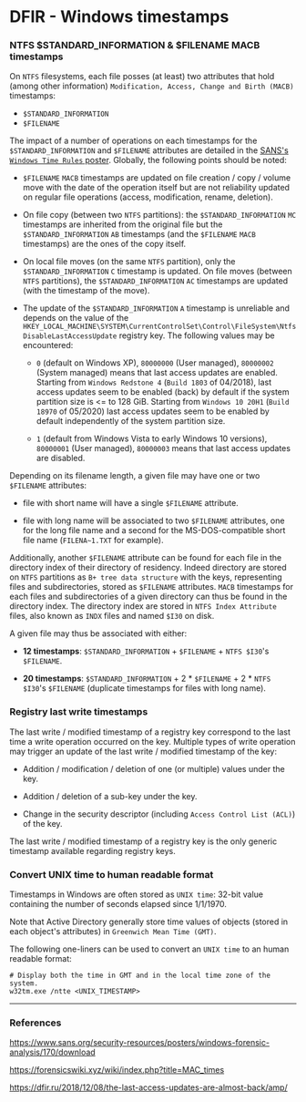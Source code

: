 # DFIR - Windows timestamps

### NTFS $STANDARD_INFORMATION & $FILENAME MACB timestamps

On `NTFS` filesystems, each file posses (at least) two attributes that hold
(among other information) `Modification, Access, Change and Birth (MACB)`
timestamps:
  - `$STANDARD_INFORMATION`
  - `$FILENAME`

The impact of a number of operations on each timestamps for the
`$STANDARD_INFORMATION` and `$FILENAME` attributes are detailed in the
[SANS's `Windows Time Rules` poster](https://www.sans.org/security-resources/posters/windows-forensic-analysis/170/download).
Globally, the following points should be noted:
  - `$FILENAME` `MACB` timestamps are updated on file creation / copy / volume
    move with the date of the operation itself but are not reliability updated
    on regular file operations (access, modification, rename, deletion).

  - On file copy (between two `NTFS` partitions): the `$STANDARD_INFORMATION`
    `MC` timestamps are inherited from the original file but the
    `$STANDARD_INFORMATION` `AB` timestamps (and the `$FILENAME` `MACB`
    timestamps) are the ones of the copy itself.

  - On local file moves (on the same `NTFS` partition), only the
    `$STANDARD_INFORMATION` `C` timestamp is updated. On file moves (between
    `NTFS` partitions), the `$STANDARD_INFORMATION` `AC` timestamps are updated
    (with the timestamp of the move).

  - The update of the `$STANDARD_INFORMATION` `A` timestamp is unreliable and
    depends on the value of the
    `HKEY_LOCAL_MACHINE\SYSTEM\CurrentControlSet\Control\FileSystem\NtfsDisableLastAccessUpdate`
    registry key. The following values may be encountered:

      - `0` (default on Windows XP), `80000000` (User managed), `80000002`
        (System managed) means that last access updates are enabled. Starting
        from `Windows Redstone 4` (`Build 1803` of 04/2018), last access
        updates seem to be enabled (back) by default if the system partition
        size is <= to 128 GiB. Starting from `Windows 10 20H1` (`Build 18970`
        of 05/2020) last access updates seem to be enabled by default
        independently of the system partition size.

      - `1` (default from Windows Vista to early Windows 10 versions),
        `80000001` (User managed), `80000003` means that last access updates
        are disabled.

Depending on its filename length, a given file may have one or two `$FILENAME`
attributes:

  - file with short name will have a single `$FILENAME` attribute.

  - file with long name will be associated to two `$FILENAME` attributes,
    one for the long file name and a second for the MS-DOS-compatible short
    file name (`FILENA~1.TXT` for example).

Additionally, another `$FILENAME` attribute can be found for each file in the
directory index of their directory of residency. Indeed directory are stored
on `NTFS` partitions as `B+ tree data structure` with the keys, representing
files and subdirectories, stored as `$FILENAME` attributes. `MACB` timestamps
for each files and subdirectories of a given directory can thus be found in the
directory index. The directory index are stored in `NTFS Index Attribute`
files, also known as `INDX` files and named `$I30` on disk.

A given file may thus be associated with either:

  - **12 timestamps**: `$STANDARD_INFORMATION` + `$FILENAME` + `NTFS $I30`'s
    `$FILENAME`.

  - **20 timestamps**: `$STANDARD_INFORMATION` + 2 * `$FILENAME` +
    2 * `NTFS $I30`'s `$FILENAME` (duplicate timestamps for files with long
    name).

### Registry last write timestamps

The last write / modified timestamp of a registry key correspond to the last
time a write operation occurred on the key. Multiple types of write operation
may trigger an update of the last write / modified timestamp of the key:

  - Addition / modification / deletion of one (or multiple) values under the
    key.

  - Addition / deletion of a sub-key under the key.

  - Change in the security descriptor (including `Access Control List (ACL)`)
    of the key.

The last write / modified timestamp of a registry key is the only generic
timestamp available regarding registry keys.

### Convert UNIX time to human readable format

Timestamps in Windows are often stored as `UNIX time`: 32-bit value containing
the number of seconds elapsed since 1/1/1970.

Note that Active Directory generally store time values of objects (stored in
each object's attributes) in `Greenwich Mean Time (GMT)`.

The following one-liners can be used to convert an `UNIX time` to an human
readable format:

```
# Display both the time in GMT and in the local time zone of the system.
w32tm.exe /ntte <UNIX_TIMESTAMP>
```

--------------------------------------------------------------------------------

### References

https://www.sans.org/security-resources/posters/windows-forensic-analysis/170/download

https://forensicswiki.xyz/wiki/index.php?title=MAC_times

https://dfir.ru/2018/12/08/the-last-access-updates-are-almost-back/amp/
